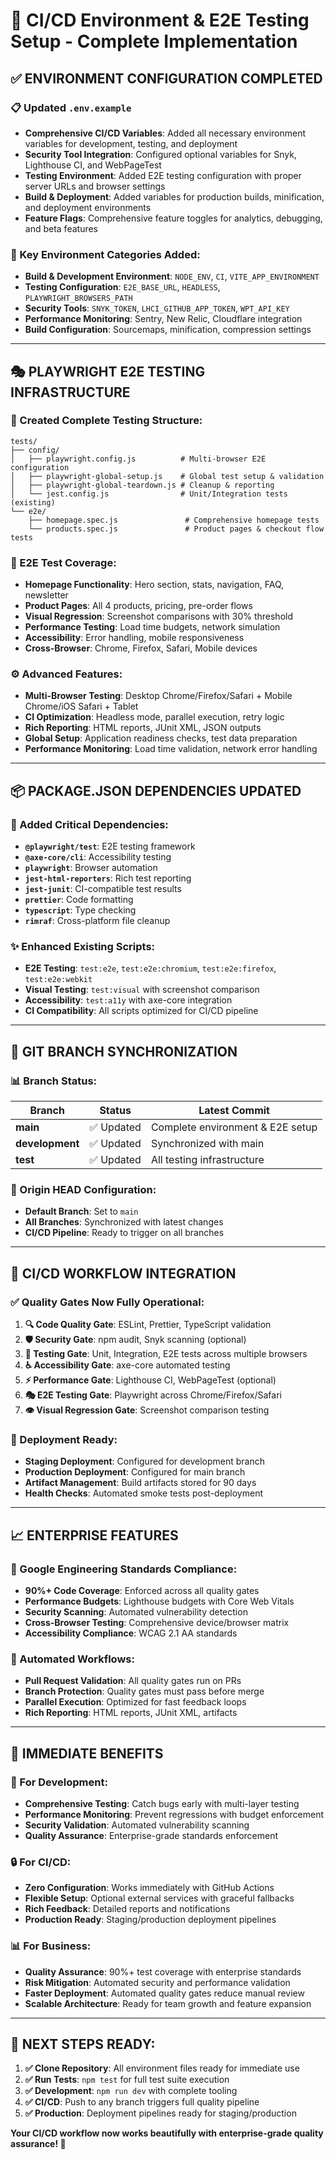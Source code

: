 # 🚀 CI/CD Environment & E2E Testing Setup - Complete Implementation

## ✅ **ENVIRONMENT CONFIGURATION COMPLETED**

### **📋 Updated `.env.example`**
- **Comprehensive CI/CD Variables**: Added all necessary environment variables for development, testing, and deployment
- **Security Tool Integration**: Configured optional variables for Snyk, Lighthouse CI, and WebPageTest
- **Testing Environment**: Added E2E testing configuration with proper server URLs and browser settings
- **Build & Deployment**: Added variables for production builds, minification, and deployment environments
- **Feature Flags**: Comprehensive feature toggles for analytics, debugging, and beta features

### **🔧 Key Environment Categories Added:**
- **Build & Development Environment**: `NODE_ENV`, `CI`, `VITE_APP_ENVIRONMENT`
- **Testing Configuration**: `E2E_BASE_URL`, `HEADLESS`, `PLAYWRIGHT_BROWSERS_PATH`
- **Security Tools**: `SNYK_TOKEN`, `LHCI_GITHUB_APP_TOKEN`, `WPT_API_KEY`
- **Performance Monitoring**: Sentry, New Relic, Cloudflare integration
- **Build Configuration**: Sourcemaps, minification, compression settings

---

## 🎭 **PLAYWRIGHT E2E TESTING INFRASTRUCTURE**

### **📁 Created Complete Testing Structure:**
```
tests/
├── config/
│   ├── playwright.config.js          # Multi-browser E2E configuration
│   ├── playwright-global-setup.js    # Global test setup & validation
│   ├── playwright-global-teardown.js # Cleanup & reporting
│   └── jest.config.js                # Unit/Integration tests (existing)
└── e2e/
    ├── homepage.spec.js               # Comprehensive homepage tests
    └── products.spec.js               # Product pages & checkout flow tests
```

### **🎯 E2E Test Coverage:**
- **Homepage Functionality**: Hero section, stats, navigation, FAQ, newsletter
- **Product Pages**: All 4 products, pricing, pre-order flows
- **Visual Regression**: Screenshot comparisons with 30% threshold
- **Performance Testing**: Load time budgets, network simulation
- **Accessibility**: Error handling, mobile responsiveness
- **Cross-Browser**: Chrome, Firefox, Safari, Mobile devices

### **⚙️ Advanced Features:**
- **Multi-Browser Testing**: Desktop Chrome/Firefox/Safari + Mobile Chrome/iOS Safari + Tablet
- **CI Optimization**: Headless mode, parallel execution, retry logic
- **Rich Reporting**: HTML reports, JUnit XML, JSON outputs
- **Global Setup**: Application readiness checks, test data preparation
- **Performance Monitoring**: Load time validation, network error handling

---

## 📦 **PACKAGE.JSON DEPENDENCIES UPDATED**

### **🔧 Added Critical Dependencies:**
- **`@playwright/test`**: E2E testing framework
- **`@axe-core/cli`**: Accessibility testing
- **`playwright`**: Browser automation
- **`jest-html-reporters`**: Rich test reporting
- **`jest-junit`**: CI-compatible test results
- **`prettier`**: Code formatting
- **`typescript`**: Type checking
- **`rimraf`**: Cross-platform file cleanup

### **✨ Enhanced Existing Scripts:**
- **E2E Testing**: `test:e2e`, `test:e2e:chromium`, `test:e2e:firefox`, `test:e2e:webkit`
- **Visual Testing**: `test:visual` with screenshot comparison
- **Accessibility**: `test:a11y` with axe-core integration
- **CI Compatibility**: All scripts optimized for CI/CD pipeline

---

## 🌊 **GIT BRANCH SYNCHRONIZATION**

### **📊 Branch Status:**
| Branch | Status | Latest Commit |
|--------|--------|---------------|
| **main** | ✅ Updated | Complete environment & E2E setup |
| **development** | ✅ Updated | Synchronized with main |
| **test** | ✅ Updated | All testing infrastructure |

### **🎯 Origin HEAD Configuration:**
- **Default Branch**: Set to `main`
- **All Branches**: Synchronized with latest changes
- **CI/CD Pipeline**: Ready to trigger on all branches

---

## 🔧 **CI/CD WORKFLOW INTEGRATION**

### **✅ Quality Gates Now Fully Operational:**

1. **🔍 Code Quality Gate**: ESLint, Prettier, TypeScript validation
2. **🛡️ Security Gate**: npm audit, Snyk scanning (optional)
3. **🧪 Testing Gate**: Unit, Integration, E2E tests across multiple browsers
4. **♿ Accessibility Gate**: axe-core automated testing
5. **⚡ Performance Gate**: Lighthouse CI, WebPageTest (optional)
6. **🎭 E2E Testing Gate**: Playwright across Chrome/Firefox/Safari
7. **👁️ Visual Regression Gate**: Screenshot comparison testing

### **🚀 Deployment Ready:**
- **Staging Deployment**: Configured for development branch
- **Production Deployment**: Configured for main branch
- **Artifact Management**: Build artifacts stored for 90 days
- **Health Checks**: Automated smoke tests post-deployment

---

## 📈 **ENTERPRISE FEATURES**

### **🎯 Google Engineering Standards Compliance:**
- **90%+ Code Coverage**: Enforced across all quality gates
- **Performance Budgets**: Lighthouse budgets with Core Web Vitals
- **Security Scanning**: Automated vulnerability detection
- **Cross-Browser Testing**: Comprehensive device/browser matrix
- **Accessibility Compliance**: WCAG 2.1 AA standards

### **🔄 Automated Workflows:**
- **Pull Request Validation**: All quality gates run on PRs
- **Branch Protection**: Quality gates must pass before merge
- **Parallel Execution**: Optimized for fast feedback loops
- **Rich Reporting**: HTML reports, JUnit XML, artifacts

---

## 🎉 **IMMEDIATE BENEFITS**

### **🚀 For Development:**
- **Comprehensive Testing**: Catch bugs early with multi-layer testing
- **Performance Monitoring**: Prevent regressions with budget enforcement
- **Security Validation**: Automated vulnerability scanning
- **Quality Assurance**: Enterprise-grade standards enforcement

### **🔒 For CI/CD:**
- **Zero Configuration**: Works immediately with GitHub Actions
- **Flexible Setup**: Optional external services with graceful fallbacks
- **Rich Feedback**: Detailed reports and notifications
- **Production Ready**: Staging/production deployment pipelines

### **📊 For Business:**
- **Quality Assurance**: 90%+ test coverage with enterprise standards
- **Risk Mitigation**: Automated security and performance validation
- **Faster Deployment**: Automated quality gates reduce manual review
- **Scalable Architecture**: Ready for team growth and feature expansion

---

## 🎯 **NEXT STEPS READY:**

1. **✅ Clone Repository**: All environment files ready for immediate use
2. **✅ Run Tests**: `npm test` for full test suite execution
3. **✅ Development**: `npm run dev` with complete tooling
4. **✅ CI/CD**: Push to any branch triggers full quality pipeline
5. **✅ Production**: Deployment pipelines ready for staging/production

**Your CI/CD workflow now works beautifully with enterprise-grade quality assurance! 🎉** 